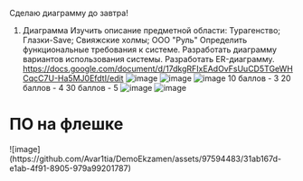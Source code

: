 Сделаю диаграмму до завтра!
1. Диаграмма
  Изучить описание предметной области: Турагенство; Глазки-Save; Свияжские холмы; ООО "Руль"
  Определить функциональные требования к системе.
  Разработать диаграмму вариантов использования системы.
  Разработать ER-диаграмму.
https://docs.google.com/document/d/17dkgRFIxEAdOvFsUuCD5TGeWHCqcC7U-Ha5MJ0EfdtI/edit
![image](https://github.com/Avar1tia/DemoEkzamen/assets/97594483/0f1b72a2-548e-4795-9f10-9a7e412dc72a)
![image](https://github.com/Avar1tia/DemoEkzamen/assets/97594483/015cc2f7-d659-424c-986d-5a0eb0df888d)
![image](https://github.com/Avar1tia/DemoEkzamen/assets/97594483/a83b6980-fdc8-4efd-9fb8-5ca09282d94f)
10 баллов - 3
20 баллов - 4
30 баллов - 5
![image](https://github.com/Avar1tia/DemoEkzamen/assets/97594483/a825990f-c0ca-4a4f-8874-6aaee70b0aee)
![image](https://github.com/Avar1tia/DemoEkzamen/assets/97594483/fd471ba7-be8c-458e-9ae8-3e863acbbe3f)
<h1>ПО на флешке</h1>
![image](https://github.com/Avar1tia/DemoEkzamen/assets/97594483/31ab167d-e1ab-4f91-8905-979a99201787)


